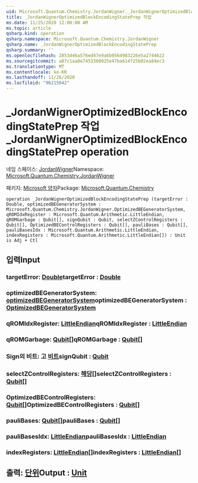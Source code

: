 ```yaml
---
uid: Microsoft.Quantum.Chemistry.JordanWigner._JordanWignerOptimizedBlockEncodingStatePrep
title: _JordanWignerOptimizedBlockEncodingStatePrep 작업
ms.date: 11/25/2020 12:00:00 AM
ms.topic: article
qsharp.kind: operation
qsharp.namespace: Microsoft.Quantum.Chemistry.JordanWigner
qsharp.name: _JordanWignerOptimizedBlockEncodingStatePrep
qsharp.summary: ''
ms.openlocfilehash: 2853d46a576ed47e9a6b9564983226e5a2744622
ms.sourcegitcommit: a87c1aa8e7453360025e47ba614f25b02ea84ec3
ms.translationtype: MT
ms.contentlocale: ko-KR
ms.lasthandoff: 11/26/2020
ms.locfileid: "96215642"
---
```

# <a name="_jordanwigneroptimizedblockencodingstateprep-operation"></a><span data-ttu-id="c3c19-102">_JordanWignerOptimizedBlockEncodingStatePrep 작업</span><span class="sxs-lookup"><span data-stu-id="c3c19-102">_JordanWignerOptimizedBlockEncodingStatePrep operation</span></span>

<span data-ttu-id="c3c19-103">네임 스페이스: [JordanWigner](xref:Microsoft.Quantum.Chemistry.JordanWigner)</span><span class="sxs-lookup"><span data-stu-id="c3c19-103">Namespace: [Microsoft.Quantum.Chemistry.JordanWigner](xref:Microsoft.Quantum.Chemistry.JordanWigner)</span></span>

<span data-ttu-id="c3c19-104">패키지: [Microsoft 양자](https://nuget.org/packages/Microsoft.Quantum.Chemistry)</span><span class="sxs-lookup"><span data-stu-id="c3c19-104">Package: [Microsoft.Quantum.Chemistry](https://nuget.org/packages/Microsoft.Quantum.Chemistry)</span></span>




```qsharp
operation _JordanWignerOptimizedBlockEncodingStatePrep (targetError : Double, optimizedBEGeneratorSystem : Microsoft.Quantum.Chemistry.JordanWigner.OptimizedBEGeneratorSystem, qROMIdxRegister : Microsoft.Quantum.Arithmetic.LittleEndian, qROMGarbage : Qubit[], signQubit : Qubit, selectZControlRegisters : Qubit[], OptimizedBEControlRegisters : Qubit[], pauliBases : Qubit[], pauliBasesIdx : Microsoft.Quantum.Arithmetic.LittleEndian, indexRegisters : Microsoft.Quantum.Arithmetic.LittleEndian[]) : Unit is Adj + Ctl
```


## <a name="input"></a><span data-ttu-id="c3c19-105">입력</span><span class="sxs-lookup"><span data-stu-id="c3c19-105">Input</span></span>

### <a name="targeterror--double"></a><span data-ttu-id="c3c19-106">targetError: [Double](xref:microsoft.quantum.lang-ref.double)</span><span class="sxs-lookup"><span data-stu-id="c3c19-106">targetError : [Double](xref:microsoft.quantum.lang-ref.double)</span></span>




### <a name="optimizedbegeneratorsystem--optimizedbegeneratorsystem"></a><span data-ttu-id="c3c19-107">optimizedBEGeneratorSystem: [optimizedBEGeneratorSystem](xref:Microsoft.Quantum.Chemistry.JordanWigner.OptimizedBEGeneratorSystem)</span><span class="sxs-lookup"><span data-stu-id="c3c19-107">optimizedBEGeneratorSystem : [OptimizedBEGeneratorSystem](xref:Microsoft.Quantum.Chemistry.JordanWigner.OptimizedBEGeneratorSystem)</span></span>




### <a name="qromidxregister--littleendian"></a><span data-ttu-id="c3c19-108">qROMIdxRegister: [LittleEndian](xref:Microsoft.Quantum.Arithmetic.LittleEndian)</span><span class="sxs-lookup"><span data-stu-id="c3c19-108">qROMIdxRegister : [LittleEndian](xref:Microsoft.Quantum.Arithmetic.LittleEndian)</span></span>




### <a name="qromgarbage--qubit"></a><span data-ttu-id="c3c19-109">qROMGarbage: [Qubit](xref:microsoft.quantum.lang-ref.qubit)[]</span><span class="sxs-lookup"><span data-stu-id="c3c19-109">qROMGarbage : [Qubit](xref:microsoft.quantum.lang-ref.qubit)[]</span></span>




### <a name="signqubit--qubit"></a><span data-ttu-id="c3c19-110">Sign의 비트: 고 [비트](xref:microsoft.quantum.lang-ref.qubit)</span><span class="sxs-lookup"><span data-stu-id="c3c19-110">signQubit : [Qubit](xref:microsoft.quantum.lang-ref.qubit)</span></span>




### <a name="selectzcontrolregisters--qubit"></a><span data-ttu-id="c3c19-111">selectZControlRegisters: [해당](xref:microsoft.quantum.lang-ref.qubit)[]</span><span class="sxs-lookup"><span data-stu-id="c3c19-111">selectZControlRegisters : [Qubit](xref:microsoft.quantum.lang-ref.qubit)[]</span></span>




### <a name="optimizedbecontrolregisters--qubit"></a><span data-ttu-id="c3c19-112">OptimizedBEControlRegisters: [Qubit](xref:microsoft.quantum.lang-ref.qubit)[]</span><span class="sxs-lookup"><span data-stu-id="c3c19-112">OptimizedBEControlRegisters : [Qubit](xref:microsoft.quantum.lang-ref.qubit)[]</span></span>




### <a name="paulibases--qubit"></a><span data-ttu-id="c3c19-113">pauliBases: [Qubit](xref:microsoft.quantum.lang-ref.qubit)[]</span><span class="sxs-lookup"><span data-stu-id="c3c19-113">pauliBases : [Qubit](xref:microsoft.quantum.lang-ref.qubit)[]</span></span>




### <a name="paulibasesidx--littleendian"></a><span data-ttu-id="c3c19-114">pauliBasesIdx: [LittleEndian](xref:Microsoft.Quantum.Arithmetic.LittleEndian)</span><span class="sxs-lookup"><span data-stu-id="c3c19-114">pauliBasesIdx : [LittleEndian](xref:Microsoft.Quantum.Arithmetic.LittleEndian)</span></span>




### <a name="indexregisters--littleendian"></a><span data-ttu-id="c3c19-115">indexRegisters: [LittleEndian](xref:Microsoft.Quantum.Arithmetic.LittleEndian)[]</span><span class="sxs-lookup"><span data-stu-id="c3c19-115">indexRegisters : [LittleEndian](xref:Microsoft.Quantum.Arithmetic.LittleEndian)[]</span></span>





## <a name="output--unit"></a><span data-ttu-id="c3c19-116">출력: [단위](xref:microsoft.quantum.lang-ref.unit)</span><span class="sxs-lookup"><span data-stu-id="c3c19-116">Output : [Unit](xref:microsoft.quantum.lang-ref.unit)</span></span>


